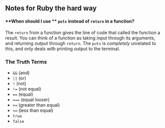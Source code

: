 ## Notes for Ruby the hard way

#### **When should I use ** `puts` instead of `return` **in a function?**

The `return` from a function gives the line of code that called the function a result. You can think of a function as taking input through its arguments, and returning output through `return`. The `puts` is *completely* unrelated to this, and only deals with printing output to the terminal.

### The Truth Terms
* `&&` (and)
* `||` (or)
* `!`  (not)
* `!=` (not equal)
* `==` (equal)
* `===` (equal looser)
* `>=` (greater than equal)
* `<=` (less than equal)
* `true`
* `false`

